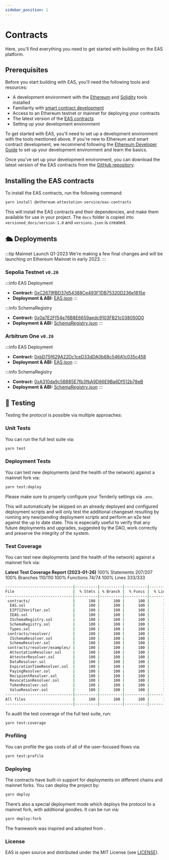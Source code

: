 ```yaml
---
sidebar_position: 1
---
```

# Contracts
Here, you'll find everything you need to get started with building on the EAS platform.

## Prerequisites
Before you start building with EAS, you'll need the following tools and resources:

- A development environment with the [Ethereum](https://ethereum.org/developers/) and [Solidity](https://solidity.readthedocs.io/en/v0.8.0/) tools installed
- Familiarity with [smart contract development](https://ethereum.org/developers/#smart-contract-development)
- Access to an Ethereum testnet or mainnet for deploying your contracts
- The latest version of the [EAS contracts](https://github.com/ethereum-attestation-service/eas-contracts)
- Setting up your development environment

To get started with EAS, you'll need to set up a development environment with the tools mentioned above. If you're new to Ethereum and smart contract development, we recommend following the [Ethereum Developer Guide](https://ethereum.org/developers/) to set up your development environment and learn the basics.

Once you've set up your development environment, you can download the latest version of the EAS contracts from the [GitHub repository](https://github.com/ethereum-attestation-service/eas-contracts).

## Installing the EAS contracts
To install the EAS contracts, run the following command:

``` bash 
yarn install @ethereum-attestation-service/eas-contracts 
```

This will install the EAS contracts and their dependencies, and make them available for use in your project. The `docs` folder is copied into `versioned_docs/version-1.0` and `versions.json` is created.


## 🛳️ Deployments
:::tip Mainnet Launch Q1-2023
We're making a few final changes and will be launching on Ethereum Mainnet in early 2023.
:::

### Sepolia Testnet `v0.26`
:::info EAS Deployment
- **Contract:** [0xC2679fBD37d54388Ce493F1DB75320D236e1815e](https://sepolia.etherscan.io/address/0xC2679fBD37d54388Ce493F1DB75320D236e1815e)
- **Deployment & ABI:** [EAS.json](https://github.com/ethereum-attestation-service/eas-contracts/blob/master/deployments/sepolia/EAS.json)
:::

:::info SchemaRegistry
- **Contract:** [0x0a7E2Ff54e76B8E6659aedc9103FB21c038050D0](https://sepolia.etherscan.io/address/0x0a7E2Ff54e76B8E6659aedc9103FB21c038050D0)
- **Deployment & ABI:** [SchemaRegistry.json](https://github.com/ethereum-attestation-service/eas-contracts/blob/master/deployments/sepolia/SchemaRegistry.json)
:::

### Arbitrum One `v0.26`
:::info EAS Deployment
- **Contract:** [0xbD75f629A22Dc1ceD33dDA0b68c546A1c035c458](https://arbiscan.io/address/0xbD75f629A22Dc1ceD33dDA0b68c546A1c035c458)
- **Deployment & ABI:** [EAS.json](https://github.com/ethereum-attestation-service/eas-contracts/blob/master/deployments/sepolia/EAS.json)
:::

:::info SchemaRegistry
- **Contract:** [0xA310da9c5B885E7fb3fbA9D66E9Ba6Df512b78eB](https://arbiscan.io/address/0x4dd8b988B64A4052B5f142Af845AA49D2B2cD10D)
- **Deployment & ABI:** [SchemaRegistry.json](https://github.com/ethereum-attestation-service/eas-contracts/blob/master/deployments/arbitrum-one/SchemaRegistry.json)
:::




## 🧪 Testing

Testing the protocol is possible via multiple approaches:

### Unit Tests
You can run the full test suite via:

```bash
yarn test
```
### Deployment Tests
You can test new deployments (and the health of the network) against a mainnet fork via:

```bash
yarn test:deploy
```
Please make sure to properly configure your Tenderly settings via `.env`.

This will automatically be skipped on an already deployed and configured deployment scripts and will only test the additional changeset resulting by running any new/pending deployment scripts and perform an e2e test against the up to date state. This is especially useful to verify that any future deployments and upgrades, suggested by the DAO, work correctly and preserve the integrity of the system.


### Test Coverage
You can test new deployments (and the health of the network) against a mainnet fork via:

**Latest Test Coverage Report (2023-01-26)**
100% Statements 207/207
100% Branches 110/110
100% Functions 74/74
100% Lines 333/333

```bash
------------------------------|----------|----------|----------|----------|----------------|
File                          |  % Stmts | % Branch |  % Funcs |  % Lines |Uncovered Lines |
------------------------------|----------|----------|----------|----------|----------------|
 contracts/                   |      100 |      100 |      100 |      100 |                |
  EAS.sol                     |      100 |      100 |      100 |      100 |                |
  EIP712Verifier.sol          |      100 |      100 |      100 |      100 |                |
  IEAS.sol                    |      100 |      100 |      100 |      100 |                |
  ISchemaRegistry.sol         |      100 |      100 |      100 |      100 |                |
  SchemaRegistry.sol          |      100 |      100 |      100 |      100 |                |
  Types.sol                   |      100 |      100 |      100 |      100 |                |
 contracts/resolver/          |      100 |      100 |      100 |      100 |                |
  ISchemaResolver.sol         |      100 |      100 |      100 |      100 |                |
  SchemaResolver.sol          |      100 |      100 |      100 |      100 |                |
 contracts/resolver/examples/ |      100 |      100 |      100 |      100 |                |
  AttestationResolver.sol     |      100 |      100 |      100 |      100 |                |
  AttesterResolver.sol        |      100 |      100 |      100 |      100 |                |
  DataResolver.sol            |      100 |      100 |      100 |      100 |                |
  ExpirationTimeResolver.sol  |      100 |      100 |      100 |      100 |                |
  PayingResolver.sol          |      100 |      100 |      100 |      100 |                |
  RecipientResolver.sol       |      100 |      100 |      100 |      100 |                |
  RevocationResolver.sol      |      100 |      100 |      100 |      100 |                |
  TokenResolver.sol           |      100 |      100 |      100 |      100 |                |
  ValueResolver.sol           |      100 |      100 |      100 |      100 |                |
------------------------------|----------|----------|----------|----------|----------------|
All files                     |      100 |      100 |      100 |      100 |                |
------------------------------|----------|----------|----------|----------|----------------|

```
To audit the test coverage of the full test suite, run:

```bash
yarn test:coverage
```

### Profiling
You can profile the gas costs of all of the user-focused flows via:
```bash
yarn test:profile
```

### Deploying
The contracts have built-in support for deployments on different chains and mainnet forks. You can deploy the project by:
```bash
yarn deploy
```
There’s also a special deployment mode which deploys the protocol to a mainnet fork, with additional goodies. It can be run via:
```bash
yarn deploy:fork
```

The framework was inspired and adopted from .

### License
EAS is open source and distributed under the MIT License (see [LICENSE](https://github.com/ethereum-attestation-service/eas-contracts/blob/master/LICENSE)).








